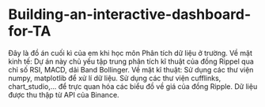 # Building-an-interactive-dashboard-for-TA
Đây là đồ án cuối kì của em khi học môn Phân tích dữ liệu ở trường.
Về mặt kinh tế: Dự án này chủ yếu tập trung phân tích kĩ thuật của đồng Rippel qua chỉ số RSI, MACD, dải Band Bollinger.
Về mặt kĩ thuật: Sử dụng các thư viện numpy, matplotlib để xử lí dữ liệu. Sử dụng các thư viện cufflinks, chart_studio,... để trực quan hóa các biểu đồ về giá của đồng Ripple.
Dữ liệu được thu thập từ API của Binance.
